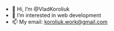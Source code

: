 - 👋 Hi, I’m @VladKoroliuk
- 👀 I’m interested in web development
- 📫 My email: <koroliuk.work@gmail.com>

<!---
VladKoroliuk/VladKoroliuk is a ✨ special ✨ repository because its `README.md` (this file) appears on your GitHub profile.
You can click the Preview link to take a look at your changes.
--->
